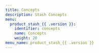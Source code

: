 ```yaml
---
title: Concepts
description: Stash Concepts
menu:
  product_stash_{{ .version }}:
    identifier: concepts
    name: Concepts
    weight: 20
menu_name: product_stash_{{ .version }}
---
```


